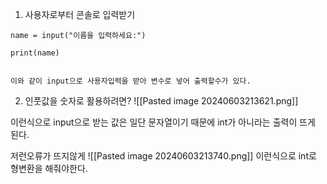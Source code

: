 
1. 사용자로부터 콘솔로 입력받기 

```
name = input("이름을 입력하세요:")

print(name)


이와 같이 input으로 사용자입력을 받아 변수로 넣어 출력할수가 있다.
```

2. 인풋값을 숫자로 활용하려면?
![[Pasted image 20240603213621.png]]

이런식으로 input으로 받는 값은 일단 문자열이기 때문에 int가 아니라는 출력이 뜨게 된다.

저런오류가 뜨지않게 
![[Pasted image 20240603213740.png]]
이런식으로 int로 형변환을 해줘야한다.